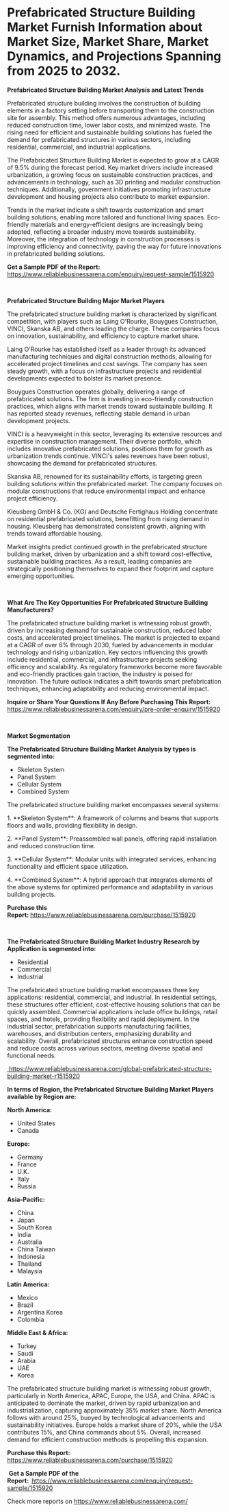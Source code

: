 <p><h1>Prefabricated Structure Building Market Furnish Information about Market Size, Market Share, Market Dynamics, and Projections Spanning from 2025 to 2032.</h1></p><p><strong>Prefabricated Structure Building Market Analysis and Latest Trends</strong></p>
<p><p>Prefabricated structure building involves the construction of building elements in a factory setting before transporting them to the construction site for assembly. This method offers numerous advantages, including reduced construction time, lower labor costs, and minimized waste. The rising need for efficient and sustainable building solutions has fueled the demand for prefabricated structures in various sectors, including residential, commercial, and industrial applications.</p><p>The Prefabricated Structure Building Market is expected to grow at a CAGR of 9.5% during the forecast period. Key market drivers include increased urbanization, a growing focus on sustainable construction practices, and advancements in technology, such as 3D printing and modular construction techniques. Additionally, government initiatives promoting infrastructure development and housing projects also contribute to market expansion. </p><p>Trends in the market indicate a shift towards customization and smart building solutions, enabling more tailored and functional living spaces. Eco-friendly materials and energy-efficient designs are increasingly being adopted, reflecting a broader industry move towards sustainability. Moreover, the integration of technology in construction processes is improving efficiency and connectivity, paving the way for future innovations in prefabricated building solutions.</p></p>
<p><strong>Get a Sample PDF of the Report:&nbsp;</strong> <a href="https://www.reliablebusinessarena.com/enquiry/request-sample/1515920?utm_campaign=1990&utm_medium=2&utm_source=Github&utm_content=ia&utm_term=29032025&utm_id=prefabricated-structure-building">https://www.reliablebusinessarena.com/enquiry/request-sample/1515920</a></p>
<p>&nbsp;</p>
<p><strong>Prefabricated Structure Building Major Market Players</strong></p>
<p><p>The prefabricated structure building market is characterized by significant competition, with players such as Laing O'Rourke, Bouygues Construction, VINCI, Skanska AB, and others leading the charge. These companies focus on innovation, sustainability, and efficiency to capture market share.</p><p>Laing O'Rourke has established itself as a leader through its advanced manufacturing techniques and digital construction methods, allowing for accelerated project timelines and cost savings. The company has seen steady growth, with a focus on infrastructure projects and residential developments expected to bolster its market presence.</p><p>Bouygues Construction operates globally, delivering a range of prefabricated solutions. The firm is investing in eco-friendly construction practices, which aligns with market trends toward sustainable building. It has reported steady revenues, reflecting stable demand in urban development projects.</p><p>VINCI is a heavyweight in this sector, leveraging its extensive resources and expertise in construction management. Their diverse portfolio, which includes innovative prefabricated solutions, positions them for growth as urbanization trends continue. VINCI's sales revenues have been robust, showcasing the demand for prefabricated structures.</p><p>Skanska AB, renowned for its sustainability efforts, is targeting green building solutions within the prefabricated market. The company focuses on modular constructions that reduce environmental impact and enhance project efficiency.</p><p>Kleusberg GmbH & Co. (KG) and Deutsche Fertighaus Holding concentrate on residential prefabricated solutions, benefitting from rising demand in housing. Kleusberg has demonstrated consistent growth, aligning with trends toward affordable housing.</p><p>Market insights predict continued growth in the prefabricated structure building market, driven by urbanization and a shift toward cost-effective, sustainable building practices. As a result, leading companies are strategically positioning themselves to expand their footprint and capture emerging opportunities.</p></p>
<p>&nbsp;</p>
<p><strong>What Are The Key Opportunities For Prefabricated Structure Building Manufacturers?</strong></p>
<p><p>The prefabricated structure building market is witnessing robust growth, driven by increasing demand for sustainable construction, reduced labor costs, and accelerated project timelines. The market is projected to expand at a CAGR of over 6% through 2030, fueled by advancements in modular technology and rising urbanization. Key sectors influencing this growth include residential, commercial, and infrastructure projects seeking efficiency and scalability. As regulatory frameworks become more favorable and eco-friendly practices gain traction, the industry is poised for innovation. The future outlook indicates a shift towards smart prefabrication techniques, enhancing adaptability and reducing environmental impact.</p></p>
<p><strong>Inquire or Share Your Questions If Any Before Purchasing This Report:</strong> <a href="https://www.reliablebusinessarena.com/enquiry/pre-order-enquiry/1515920?utm_campaign=1990&utm_medium=2&utm_source=Github&utm_content=ia&utm_term=29032025&utm_id=prefabricated-structure-building">https://www.reliablebusinessarena.com/enquiry/pre-order-enquiry/1515920</a></p>
<p>&nbsp;</p>
<p><strong>Market Segmentation</strong></p>
<p><strong>The Prefabricated Structure Building Market Analysis by types is segmented into:</strong></p>
<p><ul><li>Skeleton System</li><li>Panel System</li><li>Cellular System</li><li>Combined System</li></ul></p>
<p><p>The prefabricated structure building market encompasses several systems: </p><p>1. **Skeleton System**: A framework of columns and beams that supports floors and walls, providing flexibility in design.</p><p>2. **Panel System**: Preassembled wall panels, offering rapid installation and reduced construction time.</p><p>3. **Cellular System**: Modular units with integrated services, enhancing functionality and efficient space utilization.</p><p>4. **Combined System**: A hybrid approach that integrates elements of the above systems for optimized performance and adaptability in various building projects.</p></p>
<p><strong>Purchase this Report:&nbsp;</strong><a href="https://www.reliablebusinessarena.com/purchase/1515920?utm_campaign=1990&utm_medium=2&utm_source=Github&utm_content=ia&utm_term=29032025&utm_id=prefabricated-structure-building">https://www.reliablebusinessarena.com/purchase/1515920</a></p>
<p>&nbsp;</p>
<p><strong>The Prefabricated Structure Building Market Industry Research by Application is segmented into:</strong></p>
<p><ul><li>Residential</li><li>Commercial</li><li>Industrial</li></ul></p>
<p><p>The prefabricated structure building market encompasses three key applications: residential, commercial, and industrial. In residential settings, these structures offer efficient, cost-effective housing solutions that can be quickly assembled. Commercial applications include office buildings, retail spaces, and hotels, providing flexibility and rapid deployment. In the industrial sector, prefabrication supports manufacturing facilities, warehouses, and distribution centers, emphasizing durability and scalability. Overall, prefabricated structures enhance construction speed and reduce costs across various sectors, meeting diverse spatial and functional needs.</p></p>
<p><a href="https://www.reliablebusinessarena.com/global-prefabricated-structure-building-market-r1515920?utm_campaign=1990&utm_medium=2&utm_source=Github&utm_content=ia&utm_term=29032025&utm_id=prefabricated-structure-building">&nbsp;https://www.reliablebusinessarena.com/global-prefabricated-structure-building-market-r1515920</a></p>
<p><strong>In terms of Region, the Prefabricated Structure Building Market Players available by Region are:</strong></p>
<p>
    <p> <strong> North America: </strong>
        <ul>
            <li>United States</li>
            <li>Canada</li>
        </ul>
        </p> 
    <p> <strong> Europe: </strong>
        <ul>
            <li>Germany</li>
            <li>France</li>
            <li>U.K.</li>
            <li>Italy</li>
            <li>Russia</li>
        </ul>
        </p> 
    <p> <strong> Asia-Pacific: </strong>
        <ul>
            <li>China</li>
            <li>Japan</li>
            <li>South Korea</li>
            <li>India</li>
            <li>Australia</li>
            <li>China Taiwan</li>
            <li>Indonesia</li>
            <li>Thailand</li>
            <li>Malaysia</li>
        </ul>
        </p> 
    <p> <strong> Latin America: </strong>
        <ul>
            <li>Mexico</li>
            <li>Brazil</li>
            <li>Argentina Korea</li>
            <li>Colombia</li>
        </ul>
        </p> 
    <p> <strong> Middle East & Africa: </strong>
        <ul>
            <li>Turkey</li>
            <li>Saudi</li>
            <li>Arabia</li>
            <li>UAE</li>
            <li>Korea</li>
        </ul>
    </p>
    </p>
<p><p>The prefabricated structure building market is witnessing robust growth, particularly in North America, APAC, Europe, the USA, and China. APAC is anticipated to dominate the market, driven by rapid urbanization and industrialization, capturing approximately 35% market share. North America follows with around 25%, buoyed by technological advancements and sustainability initiatives. Europe holds a market share of 20%, while the USA contributes 15%, and China commands about 5%. Overall, increased demand for efficient construction methods is propelling this expansion.</p></p>
<p><strong>Purchase this Report: </strong><a href="https://www.reliablebusinessarena.com/purchase/1515920?utm_campaign=1990&utm_medium=2&utm_source=Github&utm_content=ia&utm_term=29032025&utm_id=prefabricated-structure-building">https://www.reliablebusinessarena.com/purchase/1515920</a></p>
<p>&nbsp;<strong>Get a Sample PDF of the Report:&nbsp;&nbsp;</strong><a href="https://www.reliablebusinessarena.com/enquiry/request-sample/1515920?utm_campaign=1990&utm_medium=2&utm_source=Github&utm_content=ia&utm_term=29032025&utm_id=prefabricated-structure-building">https://www.reliablebusinessarena.com/enquiry/request-sample/1515920</a></p>
<p><strong></strong></p>
<p>Check more reports on <a href="https://www.reliablebusinessarena.com/?utm_campaign=1990&utm_medium=2&utm_source=Github&utm_content=ia&utm_term=29032025&utm_id=prefabricated-structure-building">https://www.reliablebusinessarena.com/</a></p>
